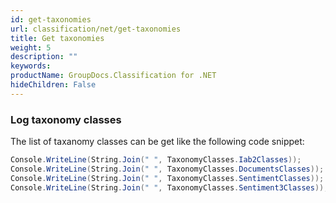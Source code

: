 ```yaml
---
id: get-taxonomies
url: classification/net/get-taxonomies
title: Get taxonomies
weight: 5
description: ""
keywords: 
productName: GroupDocs.Classification for .NET
hideChildren: False
---
```

### Log taxonomy classes

The list of taxanomy classes can be get like the following code snippet: 

```csharp
Console.WriteLine(String.Join(" ", TaxonomyClasses.Iab2Classes));
Console.WriteLine(String.Join(" ", TaxonomyClasses.DocumentsClasses));
Console.WriteLine(String.Join(" ", TaxonomyClasses.SentimentClasses));
Console.WriteLine(String.Join(" ", TaxonomyClasses.Sentiment3Classes));
```
